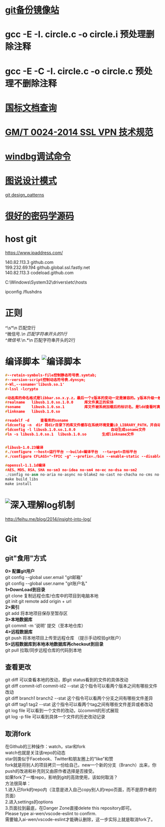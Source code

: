 # [git备份镜像站](https://hub.fastgit.org/)

# gcc -E -I. circle.c -o circle.i  预处理删除注释
# gcc -E -C -I. circle.c -o circle.c 预处理不删除注释

# [国标文档查询](http://www.gmbz.org.cn/main/bzlb.html)
# [GM/T 0024-2014 SSL VPN 技术规范](http://www.gmbz.org.cn/main/viewfile/20180110021416665180.html)

# [windbg调试命令](https://docs.microsoft.com/zh-cn/windows-hardware/drivers/debugger/getting-started-with-windbg)

# [图说设计模式](https://design-patterns.readthedocs.io/zh_CN/latest/index.html)
[git design_patterns](https://github.com/me115/design_patterns)

# [很好的密码学源码](https://www.oryx-embedded.com/products/CycloneTCP)

# host git
https://www.ipaddress.com/

140.82.113.3  github.com  
199.232.69.194 github.global.ssl.fastly.net  
140.82.113.3 codeload.github.com  

C:\Windows\System32\drivers\etc\hosts   

ipconfig /flushdns  


# 正则
^\s*\n              匹配空行   
^微信号.*\n         匹配字符串开头的1行  
^微信号.*\n.*\n     匹配字符串开头的2行  

# 编译脚本 ![编译脚本](编译脚本)
```cpp
#--retain-symbols-file控制静态符号表.symtab;
#--version-script控制动态符号表.dynsym;
#-Wl,--soname='libusb.so.1'
#-lssl -lcrypto

#动态库的命名格式是libbar.so.x.y.z，最后一个z版本的变动一定是兼容的。y版本升级一般向前兼容。所以这个y和z不能写死。x版本变动一般是不兼容升级。
#realname 	libusb.1.0.so.1.0.0		库文件真正的实体
#soname		libusb.1.0.so.1			库文件被系统加载后的标识名，是ldd查看时真正的					
#linkname	libusb.1.0.so

#readelf -d 	查看库的soname
#ldconfig -n  dir 将dir目录下的库文件缓存在系统环境变量LD_LIBRARY_PATH，并自动生成对应的soname文件
#ldconfig -l libusb.1.0.so.1.0.0				自动生成soname文件
#ln -s libusb.1.0.so.1  libusb.1.0.so		生成linkname文件


#libusb-1.0.23编译
#./configure --host=运行平台 --build=编译平台  --target=目标平台
#./configure CFLAGS="-fPIC -g" --prefix=./bin --enable-static --disable-udev --host=mips64el-linux --build=mips64el-linux --target=mips64el-linux  

#openssl-1.1.1d编译
#AES、MD5、RSA、SHA no-sm3 no-idea no-sm4 no-ec no-dsa no-sm2
./config no-asm no-aria no-async no-blake2 no-cast no-chacha no-cms no-comp no-ct no-dso no-engine no-err no-md2 no-md4 no-mdc2 no-poly1305 no-rc2 no-rc4 no-rc5 no-ripemd no-seed  no-ts no-srp no-ui  no-siphash no-bf no-camellia no-ocsp  no-cmac  no-hw no-pic no-egd no-zlib  no-sse2  no-rfc3779 no-ssl no-ssl2 no-ssl3 no-tls no-unit-test no-tests no-sock  --prefix=./../lib/linux/x64		
make build_libs
make install

```

# ![深入理解log机制](http://feihu.me/blog/2014/insight-into-log/) 
http://feihu.me/blog/2014/insight-into-log/   
# Git
 
## git"食用"方式
**0> 配置git用户**  
	git config --global user.email  "git邮箱"  
	git config --global user.name "git账户名"  
**1>DownLoad到目录**  
	git clone 复制远程仓库/仓库中的项目到电脑本地  
	git init git remote add origin + url  
**2>索引**  
	git add 将本地项目保存至暂存区  
**3>本地数据库**  
	git commit -m '说明' 提交（至本地仓库）  
**4>远程数据库**  
	git push 将本地项目上传至远程仓库 （提示手动校验git账户）  
**5>远程数据库到本地本地数据库再checkout到目录**  
	git pull 拉取/同步远程仓库的代码到本地  

## 查看更改 
git diff   可以查看本地的改动，即git status看到的文件的具体改动  
git diff commit-id1 commit-id2 --stat   这个指令可以看两个版本之间有哪些文件改动  
git diff branch1 branch2 --stat  这个指令可以看两个分支之间有哪些文件差异  
git diff tag1 tag2 --stat 这个指令可以看两个tag之间有哪些文件差异或者改动  
git log  file 可以看到一个文件的改动，以commit的形式展现   
git log -p file 可以看到具体一个文件的历史改动记录  

## 取消fork
在Github的三种操作：watch，star和fork  
watch也就是关注该repo的动态  
star则类似于Facebook、Twitter和朋友圈上的“like”和赞  
fork就是将别人的项目拷贝一份给自己，new一个新的分支（Branch）出来，你push的改进和补充则又由原作者选择是否接受。  
如果fork了一堆repo，影响到git的高效使用，该如何取消？  
方法很简单：  
1.进入已fork的repo内（注意是进入自己copy别人的repo页面，而不是原作者的页面）  
2.进入settings的options  
3.页面拉到最底，在Danger Zone直接delete this repository即可。  
Please type ai-wen/vscode-eslint to confirm.  
需要输入ai-wen/vscode-eslint才能确认删除，这一步实际上就是取消fork了。  
